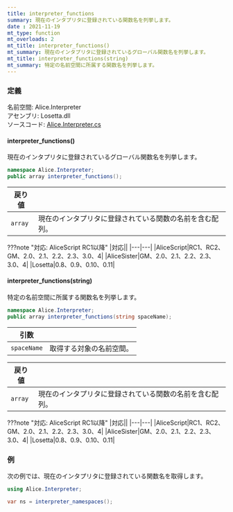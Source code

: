 ```yaml
---
title: interpreter_functions
summary: 現在のインタプリタに登録されている関数名を列挙します。
date : 2021-11-19
mt_type: function
mt_overloads: 2
mt_title: interpreter_functions()
mt_summary: 現在のインタプリタに登録されているグローバル関数名を列挙します。
mt_title: interpreter_functions(string)
mt_summary: 特定の名前空間に所属する関数名を列挙します。
---
```


### 定義
名前空間: Alice.Interpreter<br/>
アセンブリ: Losetta.dll<br/>
ソースコード: [Alice.Interpreter.cs](https://github.com/WSOFT-Project/Losetta/blob/master/Losetta/NameSpaces/Alice.Interpreter.cs)

#### interpreter_functions()

現在のインタプリタに登録されているグローバル関数名を列挙します。

```cs title="AliceScript"
namespace Alice.Interpreter;
public array interpreter_functions();
```

|戻り値| |
|-|-|
|`array`|現在のインタプリタに登録されている関数の名前を含む配列。|

???note "対応: AliceScript RC1以降"
    |対応||
    |---|---|
    |AliceScript|RC1、RC2、GM、2.0、2.1、2.2、2.3、3.0、4|
    |AliceSister|GM、2.0、2.1、2.2、2.3、3.0、4|
    |Losetta|0.8、0.9、0.10、0.11|

#### interpreter_functions(string)

特定の名前空間に所属する関数名を列挙します。

```cs title="AliceScript"
namespace Alice.Interpreter;
public array interpreter_functions(string spaceName);
```

|引数| |
|-|-|
|`spaceName`|取得する対象の名前空間。|

|戻り値| |
|-|-|
|`array`|現在のインタプリタに登録されている関数の名前を含む配列。|

???note "対応: AliceScript RC1以降"
    |対応||
    |---|---|
    |AliceScript|RC1、RC2、GM、2.0、2.1、2.2、2.3、3.0、4|
    |AliceSister|GM、2.0、2.1、2.2、2.3、3.0、4|
    |Losetta|0.8、0.9、0.10、0.11|

### 例
次の例では、現在のインタプリタに登録されている関数名を取得します。

```cs title="AliceScript"
using Alice.Interpreter;

var ns = interpreter_namespaces();
```
